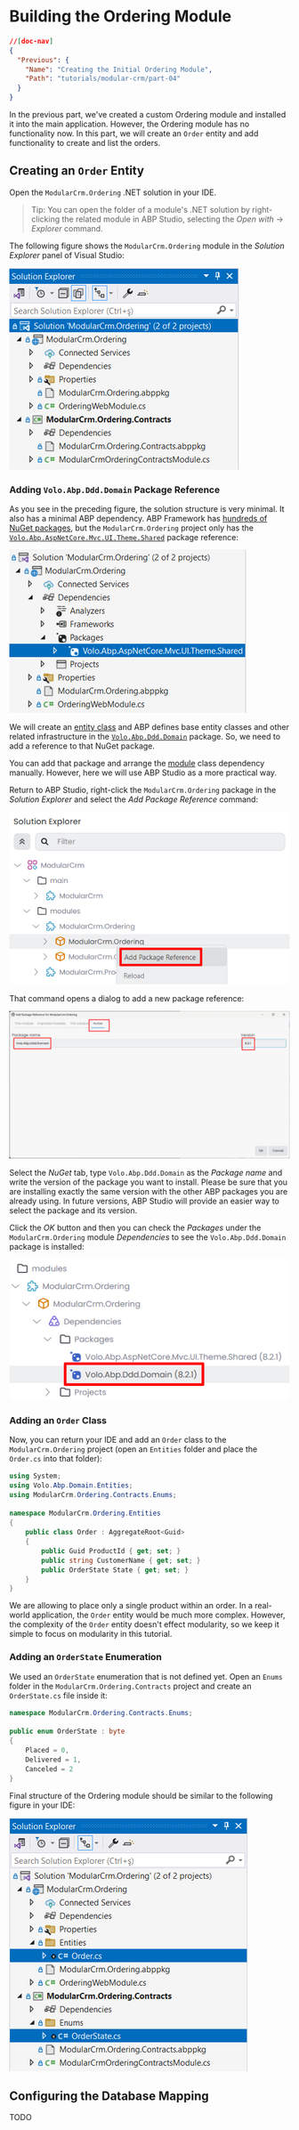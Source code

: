 # Building the Ordering Module

````json
//[doc-nav]
{
  "Previous": {
    "Name": "Creating the Initial Ordering Module",
    "Path": "tutorials/modular-crm/part-04"
  }
}
````

In the previous part, we've created a custom Ordering module and installed it into the main application. However, the Ordering module has no functionality now. In this part, we will create an `Order` entity and add functionality to create and list the orders.

## Creating an `Order` Entity

Open the `ModularCrm.Ordering` .NET solution in your IDE.

> Tip: You can open the folder of a module's .NET solution by right-clicking the related module in ABP Studio, selecting the *Open with* -> *Explorer* command.

The following figure shows the `ModularCrm.Ordering` module in the *Solution Explorer* panel of Visual Studio:

![visual-studio-ordering-module-initial](images/visual-studio-ordering-module-initial.png)

### Adding `Volo.Abp.Ddd.Domain` Package Reference

As you see in the preceding figure, the solution structure is very minimal. It also has a minimal ABP dependency. ABP Framework has [hundreds of NuGet packages](https://abp.io/packages), but the `ModularCrm.Ordering` project only has the [`Volo.Abp.AspNetCore.Mvc.UI.Theme.Shared`](https://abp.io/package-detail/Volo.Abp.AspNetCore.Mvc.UI.Theme.Shared) package reference:

![visual-studio-ordering-ui-package-dependency](images/visual-studio-ordering-ui-package-dependency.png)

We will create an [entity class](../../framework/architecture/domain-driven-design/entities.md) and ABP defines base entity classes and other related infrastructure in the [`Volo.Abp.Ddd.Domain`](https://abp.io/package-detail/Volo.Abp.Ddd.Domain) package. So, we need to add a reference to that NuGet package.

You can add that package and arrange the [module](../../framework/architecture/modularity/basics.md) class dependency manually. However, here we will use ABP Studio as a more practical way.

Return to ABP Studio, right-click the `ModularCrm.Ordering` package in the *Solution Explorer* and select the *Add Package Reference* command:

![abp-studio-add-package-reference-2](images/abp-studio-add-package-reference-2.png)

That command opens a dialog to add a new package reference:

![abp-studio-add-nuget-package-reference](images/abp-studio-add-nuget-package-reference.png)

Select the *NuGet* tab, type `Volo.Abp.Ddd.Domain` as the *Package name* and write the version of the package you want to install. Please be sure that you are installing exactly the same version with the other ABP packages you are already using. In future versions, ABP Studio will provide an easier way to select the package and its version.

Click the *OK* button and then you can check the *Packages* under the `ModularCrm.Ordering` module *Dependencies* to see the `Volo.Abp.Ddd.Domain` package is installed:

![abp-studio-added-ddd-domain-package](images/abp-studio-added-ddd-domain-package.png)

### Adding an `Order` Class

Now, you can return your IDE and add an `Order` class to the `ModularCrm.Ordering` project (open an `Entities` folder and place the `Order.cs` into that folder):

````csharp
using System;
using Volo.Abp.Domain.Entities;
using ModularCrm.Ordering.Contracts.Enums;

namespace ModularCrm.Ordering.Entities
{
    public class Order : AggregateRoot<Guid>
    {
        public Guid ProductId { get; set; }
        public string CustomerName { get; set; }
        public OrderState State { get; set; }
    }
}
````

We are allowing to place only a single product within an order. In a real-world application, the `Order` entity would be much more complex. However, the complexity of the `Order` entity doesn't effect modularity, so we keep it simple to focus on modularity in this tutorial.

### Adding an `OrderState` Enumeration

We used an `OrderState` enumeration that is not defined yet. Open an `Enums` folder in the `ModularCrm.Ordering.Contracts` project and create an `OrderState.cs` file inside it:

````csharp
namespace ModularCrm.Ordering.Contracts.Enums;

public enum OrderState : byte
{
    Placed = 0,
    Delivered = 1,
    Canceled = 2
}
````

Final structure of the Ordering module should be similar to the following figure in your IDE:

![visual-studio-order-entity](images/visual-studio-order-entity.png)

## Configuring the Database Mapping

TODO